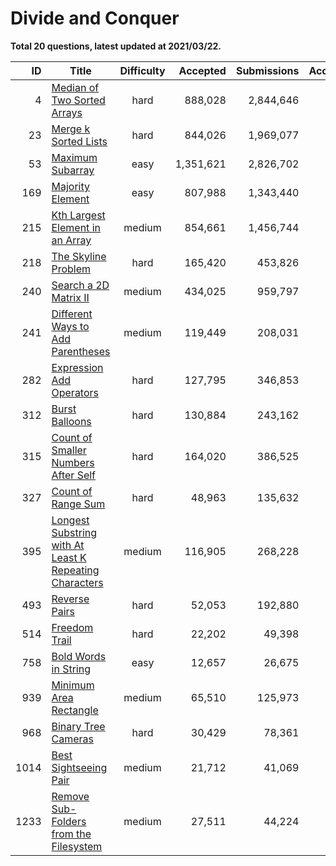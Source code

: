 # Divide and Conquer

**Total 20 questions, latest updated at 2021/03/22.**

| ID |                                                                    Title                                                                     |Difficulty|Accepted |Submissions|Acceptance|
|---:|----------------------------------------------------------------------------------------------------------------------------------------------|:--------:|--------:|----------:|---------:|
|   4|[Median of Two Sorted Arrays](https://leetcode.com/problems/median-of-two-sorted-arrays)                                                      |   hard   |  888,028|  2,844,646|       31%|
|  23|[Merge k Sorted Lists](https://leetcode.com/problems/merge-k-sorted-lists)                                                                    |   hard   |  844,026|  1,969,077|       43%|
|  53|[Maximum Subarray](https://leetcode.com/problems/maximum-subarray)                                                                            |   easy   |1,351,621|  2,826,702|       48%|
| 169|[Majority Element](https://leetcode.com/problems/majority-element)                                                                            |   easy   |  807,988|  1,343,440|       60%|
| 215|[Kth Largest Element in an Array](https://leetcode.com/problems/kth-largest-element-in-an-array)                                              |  medium  |  854,661|  1,456,744|       59%|
| 218|[The Skyline Problem](https://leetcode.com/problems/the-skyline-problem)                                                                      |   hard   |  165,420|    453,826|       36%|
| 240|[Search a 2D Matrix II](https://leetcode.com/problems/search-a-2d-matrix-ii)                                                                  |  medium  |  434,025|    959,797|       45%|
| 241|[Different Ways to Add Parentheses](https://leetcode.com/problems/different-ways-to-add-parentheses)                                          |  medium  |  119,449|    208,031|       57%|
| 282|[Expression Add Operators](https://leetcode.com/problems/expression-add-operators)                                                            |   hard   |  127,795|    346,853|       37%|
| 312|[Burst Balloons](https://leetcode.com/problems/burst-balloons)                                                                                |   hard   |  130,884|    243,162|       54%|
| 315|[Count of Smaller Numbers After Self](https://leetcode.com/problems/count-of-smaller-numbers-after-self)                                      |   hard   |  164,020|    386,525|       42%|
| 327|[Count of Range Sum](https://leetcode.com/problems/count-of-range-sum)                                                                        |   hard   |   48,963|    135,632|       36%|
| 395|[Longest Substring with At Least K Repeating Characters](https://leetcode.com/problems/longest-substring-with-at-least-k-repeating-characters)|  medium  |  116,905|    268,228|       44%|
| 493|[Reverse Pairs](https://leetcode.com/problems/reverse-pairs)                                                                                  |   hard   |   52,053|    192,880|       27%|
| 514|[Freedom Trail](https://leetcode.com/problems/freedom-trail)                                                                                  |   hard   |   22,202|     49,398|       45%|
| 758|[Bold Words in String](https://leetcode.com/problems/bold-words-in-string)                                                                    |   easy   |   12,657|     26,675|       47%|
| 939|[Minimum Area Rectangle](https://leetcode.com/problems/minimum-area-rectangle)                                                                |  medium  |   65,510|    125,973|       52%|
| 968|[Binary Tree Cameras](https://leetcode.com/problems/binary-tree-cameras)                                                                      |   hard   |   30,429|     78,361|       39%|
|1014|[Best Sightseeing Pair](https://leetcode.com/problems/best-sightseeing-pair)                                                                  |  medium  |   21,712|     41,069|       53%|
|1233|[Remove Sub-Folders from the Filesystem](https://leetcode.com/problems/remove-sub-folders-from-the-filesystem)                                |  medium  |   27,511|     44,224|       62%|


